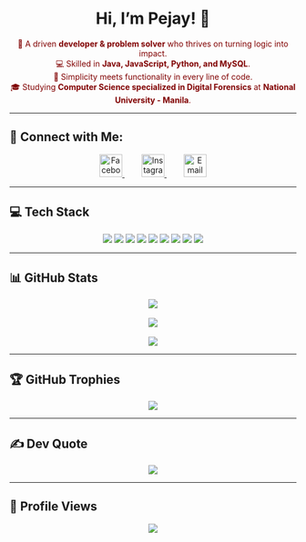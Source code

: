 <h1 align="center">Hi, I’m <strong>Pejay!</strong> 🖤</h1> 

<p align="center" style="color:#800000;">
  💼 A driven <strong>developer & problem solver</strong> who thrives on turning logic into impact.  
  <br>💻 Skilled in <strong>Java, JavaScript, Python, and MySQL</strong>.  
  <br>🧠 Simplicity meets functionality in every line of code.  
  <br>🎓 Studying <strong>Computer Science specialized in Digital Forensics</strong> at <strong>National University - Manila</strong>.  
</p>

---

## 🔗 Connect with Me:

<p align="center">
  <a href="https://www.facebook.com/ferds.corbs2" target="_blank" style="margin: 0 15px;">
    <img src="https://img.icons8.com/ios-filled/50/800000/facebook-new.png" width="40" title="Facebook"/>
  </a>
  <a href="https://instagram.com/pejayyyy" target="_blank" style="margin: 0 15px;">
    <img src="https://img.icons8.com/ios-filled/50/800000/instagram-new.png" width="40" title="Instagram"/>
  </a>
  <a href="mailto:ferdinandcorbin26@gmail.com" target="_blank" style="margin: 0 15px;">
    <img src="https://img.icons8.com/ios-filled/50/800000/apple-mail.png" width="40" title="Email"/>
  </a>
</p>

---

## 💻 Tech Stack  
<p align="center">
  <img src="https://img.shields.io/badge/Java-800000?style=for-the-badge&logo=java&logoColor=white" />
  <img src="https://img.shields.io/badge/JavaScript-800000?style=for-the-badge&logo=javascript&logoColor=white" />
  <img src="https://img.shields.io/badge/Python-800000?style=for-the-badge&logo=python&logoColor=white" />
  <img src="https://img.shields.io/badge/HTML5-800000?style=for-the-badge&logo=html5&logoColor=white" />
  <img src="https://img.shields.io/badge/CSS3-800000?style=for-the-badge&logo=css3&logoColor=white" />
  <img src="https://img.shields.io/badge/MySQL-800000?style=for-the-badge&logo=mysql&logoColor=white" />
  <img src="https://img.shields.io/badge/MS_SQL-800000?style=for-the-badge&logo=microsoftsqlserver&logoColor=white" />
  <img src="https://img.shields.io/badge/GitHub-800000?style=for-the-badge&logo=github&logoColor=white" />
  <img src="https://img.shields.io/badge/VSCode-800000?style=for-the-badge&logo=visualstudiocode&logoColor=white" />
</p>

---

## 📊 GitHub Stats
<p align="center">
  <img src="https://github-readme-stats.vercel.app/api?username=perdsssssss&show_icons=true&bg_color=800000&title_color=ffffff&text_color=ffffff&icon_color=ffffff" />
  <br><br>
  <img src="https://github-readme-streak-stats.herokuapp.com/?user=perdsssssss&theme=dark&hide_border=false&ring=ff0000&fire=ff6666&sideNums=ff9999" />
  <br><br>
  <img src="https://github-readme-stats.vercel.app/api/top-langs/?username=perdsssssss&theme=dark&hide_border=false&bg_color=800000&title_color=ffffff&text_color=ffffff&layout=compact" />
</p>

---

## 🏆 GitHub Trophies
<p align="center">
  <img src="https://github-profile-trophy.vercel.app/?username=perdsssssss&theme=onedark&no-frame=false&no-bg=true&margin-w=4" />
</p>

---

## ✍️ Dev Quote
<p align="center">
  <img src="https://quotes-github-readme.vercel.app/api?type=horizontal&theme=dark" />
</p>

---

## 👀 Profile Views
<p align="center">
  <img src="https://komarev.com/ghpvc/?username=perdsssssss&color=800000&style=flat-square&label=Profile+Views" />
</p>
